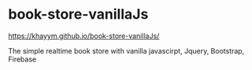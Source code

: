 # book-store-vanillaJs
https://khayym.github.io/book-store-vanillaJs/

The simple realtime book store with vanilla  javascirpt,  Jquery,  Bootstrap, Firebase
